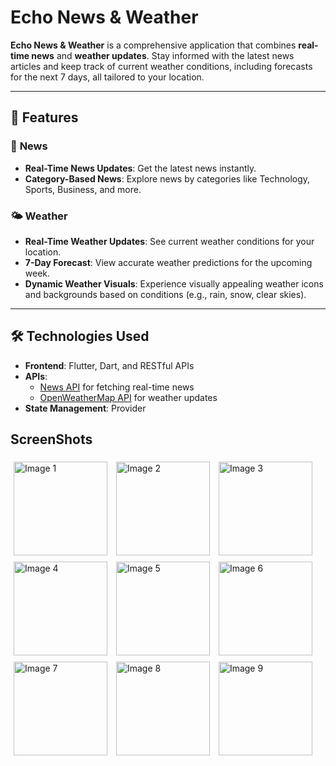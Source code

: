 # **Echo News & Weather**

**Echo News & Weather** is a comprehensive application that combines **real-time news** and **weather updates**. Stay informed with the latest news articles and keep track of current weather conditions, including forecasts for the next 7 days, all tailored to your location.

---

## 🚀 **Features**

### 📰 **News**
- **Real-Time News Updates**: Get the latest news instantly.
- **Category-Based News**: Explore news by categories like Technology, Sports, Business, and more.

### 🌤️ **Weather**
- **Real-Time Weather Updates**: See current weather conditions for your location.
- **7-Day Forecast**: View accurate weather predictions for the upcoming week.
- **Dynamic Weather Visuals**: Experience visually appealing weather icons and backgrounds based on conditions (e.g., rain, snow, clear skies).

---

## 🛠️ **Technologies Used**

- **Frontend**: Flutter, Dart, and RESTful APIs  
- **APIs**:
  - [News API](https://newsapi.org/) for fetching real-time news
  - [OpenWeatherMap API](https://openweathermap.org/api) for weather updates
- **State Management**: Provider

## ScreenShots
<!-- Resized images -->
<img src="https://github.com/user-attachments/assets/fcd912fb-91e9-4563-9d22-d70191a4d095" alt="Image 1" width="150" style="margin: 5px;">
<img src="https://github.com/user-attachments/assets/49391cbe-b7a3-4a9a-984f-32551dd341bc" alt="Image 2" width="150" style="margin: 5px;">
<img src="https://github.com/user-attachments/assets/b11d35db-52d3-4322-a840-2bcd9eca3601" alt="Image 3" width="150" style="margin: 5px;">
<img src="https://github.com/user-attachments/assets/5a9c6358-a358-4317-ae0e-04daa983dadf" alt="Image 4" width="150" style="margin: 5px;">
<img src="https://github.com/user-attachments/assets/8c6115c4-ee92-4134-b577-3eebb2f31837" alt="Image 5" width="150" style="margin: 5px;">
<img src="https://github.com/user-attachments/assets/53ad94d8-b88f-4bf3-8e94-a6376f7cfd2c" alt="Image 6" width="150" style="margin: 5px;">
<img src="https://github.com/user-attachments/assets/4e0af35e-7a2b-4090-b70e-6df4532743ab" alt="Image 7" width="150" style="margin: 5px;">
<img src="https://github.com/user-attachments/assets/1277cfe0-4c6e-45ae-98b5-79c583365820" alt="Image 8" width="150" style="margin: 5px;">
<img src="https://github.com/user-attachments/assets/cfc2c6ea-e1a0-403f-b5d2-5cc23ef30b68" alt="Image 9" width="150" style="margin: 5px;">

